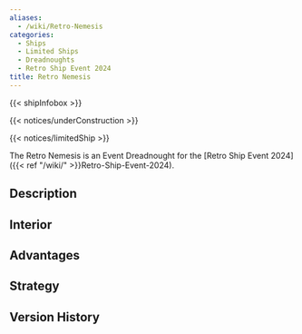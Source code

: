 ```yaml
---
aliases:
  - /wiki/Retro-Nemesis
categories:
  - Ships
  - Limited Ships
  - Dreadnoughts
  - Retro Ship Event 2024
title: Retro Nemesis
---
```


{{< shipInfobox >}}

{{< notices/underConstruction >}}

{{< notices/limitedShip >}}

The Retro Nemesis is an Event Dreadnought for the [Retro Ship Event 2024]({{< ref "/wiki/" >}}Retro-Ship-Event-2024).

## Description

## Interior

## Advantages

## Strategy

## Version History
